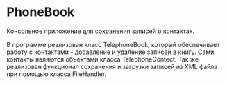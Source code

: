 # PhoneBook
Консольное приложение для сохранения записей о контактах.

В программе реализован класс TelephoneBook, который обеспечивает работу с контактами - добавление и удаление записей в книгу.
Сами контакты являются объектами класса TelephoneContect.
Так же реализован функционал сохранения и загрузки записей из XML файла при помощью класса FileHandler.

